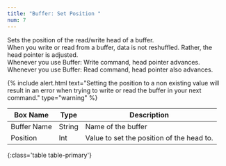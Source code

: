 ```yaml
---
title: "Buffer: Set Position "
num: 7
---
```


Sets the position of the read/write head of a buffer.\
When you write or read from a buffer, data is not reshuffled. Rather, the head pointer is adjusted.\
Whenever you use Buffer: Write command, head pointer advances. Whenever you use Buffer: Read command, head pointer also advances. 

{% include alert.html text="Setting the position to a non existing value will result in an error when trying to write or read the buffer in your next command." type="warning" %} 

| Box Name | Type | Description | 
|-------|--------|--------
|Buffer Name	|String	| Name of the buffer
|Position|Int|Value to set the position of the head to.
{:class='table table-primary'}









